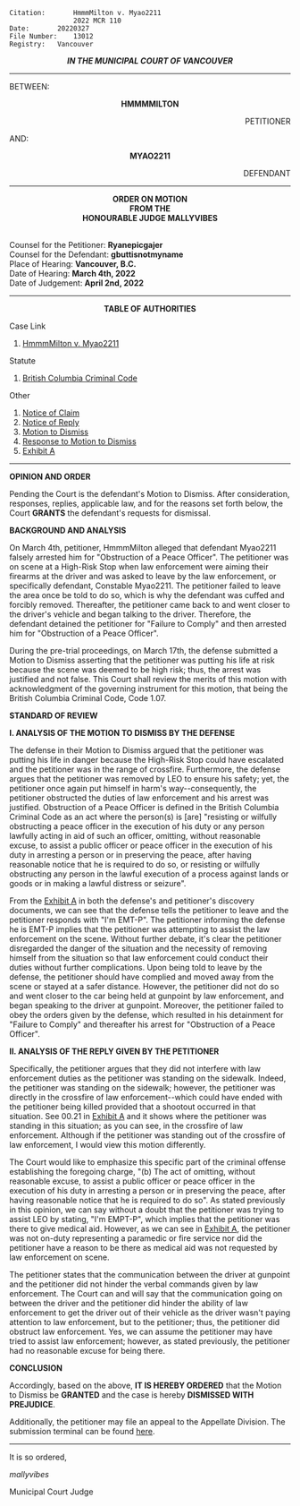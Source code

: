	Citation:       HmmmMilton v. Myao2211
                	2022 MCR 110
	Date:		20220327
	File Number:	13012
	Registry:	Vancouver

<p align="center"><b><i>
				IN THE MUNICIPAL COURT OF VANCOUVER
</b></i>

---

BETWEEN:
<p align="center"><b>		HMMMMILTON			</b>
<p align="right">		PETITIONER
<p>				AND:
<p align="center"><b>		MYAO2211			</b>
<p align="right">		DEFENDANT

---
	
<p align="center"><b>		
				ORDER ON MOTION
<br>				FROM THE
<br>				HONOURABLE JUDGE MALLYVIBES

</b>

<br>				Counsel for the Petitioner: **Ryanepicgajer**
<br>				Counsel for the Defendant: **gbuttisnotmyname**
<br>				Place of Hearing: **Vancouver, B.C.**
<br>				Date of Hearing: **March 4th, 2022**
<br>				Date of Judgement: **April 2nd, 2022**


---
	
<p align="center"><b>		TABLE OF AUTHORITIES			</b>
	
Case Link
1. [HmmmMilton v. Myao2211](https://trello.com/c/ocox4Ynr/211-hmmmmilton-v-myao2211-2022-mcr-110) 
	
Statute
1. [British Columbia Criminal Code](https://docs.google.com/spreadsheets/d/1GyejvWq_AyLKV-4lcKF_5cMlBfANOyoDqts4m93ri9I/edit?usp=sharing)
	
Other 
1. [Notice of Claim](https://drive.google.com/file/d/1ESq4NoU5H49CiLswTuGmhvtWZm_ZNh1E/view?usp=sharing)
2. [Notice of Reply](https://drive.google.com/file/d/19XbEZPthI14-XPysty6ryMPRjL7AEhWu/view?usp=sharing) 
3. [Motion to Dismiss](https://drive.google.com/file/d/1RbzeIX-DzEFfnfKmDZVbpSc0dEQhgbJP/view?usp=sharing) 
4. [Response to Motion to Dismiss](https://drive.google.com/file/d/15m-zSFTm8xPl2l26md_zz8MBYG82BoiX/view?usp=drivesdk) 
5. [Exhibit A](https://medal.tv/games/roblox/clips/cAEMI7L06G4b4/eX9XiPpLomYc?invite=cr-MSwxb0osNDIzOTM4MjEs)
	
--- 
	
**OPINION AND ORDER**
	
Pending the Court is the defendant's Motion to Dismiss. After consideration, responses, replies, applicable law, and for the reasons set forth below, the Court **GRANTS** the defendant's requests for dismissal.

**BACKGROUND AND ANALYSIS**

On March 4th, petitioner, HmmmMilton alleged that defendant Myao2211 falsely arrested him for "Obstruction of a Peace Officer". The petitioner was on scene at a High-Risk Stop when law enforcement were aiming their firearms at the driver and was asked to leave by the law enforcement, or specifically defendant, Constable Myao2211. The petitioner failed to leave the area once be told to do so, which is why the defendant was cuffed and forcibly removed. Thereafter, the petitioner came back to and went closer to the driver's vehicle and began talking to the driver. Therefore, the defendant detained the petitioner for "Failure to Comply" and then arrested him for "Obstruction of a Peace Officer". 
	
During the pre-trial proceedings, on March 17th, the defense submitted a Motion to Dismiss asserting that the petitioner was putting his life at risk because the scene was deemed to be high risk; thus, the arrest was justified and not false. This Court shall review the merits of this motion with acknowledgment of the governing instrument for this motion, that being the British Columbia Criminal Code, Code 1.07.
	
**STANDARD OF REVIEW**
	
**I. ANALYSIS OF THE MOTION TO DISMISS BY THE DEFENSE**

The defense in their Motion to Dismiss argued that the petitioner was putting his life in danger because the High-Risk Stop could have escalated and the petitioner was in the range of crossfire. Furthermore, the defense argues that the petitioner was removed by LEO to ensure his safety; yet, the petitioner once again put himself in harm's way--consequently, the petitioner obstructed the duties of law enforcement and his arrest was justified. Obstruction of a Peace Officer is defined in the British Columbia Criminal Code as an act where the person(s) is [are] "resisting or wilfully obstructing a peace officer in the execution of his duty or any person lawfully acting in aid of such an officer, omitting, without reasonable excuse, to assist a public officer or peace officer in the execution of his duty in arresting a person or in preserving the peace, after having reasonable notice that he is required to do so, or resisting or wilfully obstructing any person in the lawful execution of a process against lands or goods or in making a lawful distress or seizure". 
	
From the [Exhibit A](https://medal.tv/games/roblox/clips/cAEMI7L06G4b4/eX9XiPpLomYc?invite=cr-MSwxb0osNDIzOTM4MjEs) in both the defense's and petitioner's discovery documents, we can see that the defense tells the petitioner to leave and the petitioner responds with "I'm EMT-P". The petitioner informing the defense he is EMT-P implies that the petitioner was attempting to assist the law enforcement on the scene. Without further debate, it's clear the petitioner disregarded the danger of the situation and the necessity of removing himself from the situation so that law enforcement could conduct their duties without further complications. Upon being told to leave by the defense, the petitioner should have complied and moved away from the scene or stayed at a safer distance. However, the petitioner did not do so and went closer to the car being held at gunpoint by law enforcement, and began speaking to the driver at gunpoint. Moreover, the petitioner failed to obey the orders given by the defense, which resulted in his detainment for "Failure to Comply" and thereafter his arrest for "Obstruction of a Peace Officer". 
	
**II. ANALYSIS OF THE REPLY GIVEN BY THE PETITIONER**
	
Specifically, the petitioner argues that they did not interfere with law enforcement duties as the petitioner was standing on the sidewalk. Indeed, the petitioner was standing on the sidewalk; however, the petitioner was directly in the crossfire of law enforcement--which could have ended with the petitioner being killed provided that a shootout occurred in that situation. See 00.21 in [Exhibit A](https://medal.tv/games/roblox/clips/cAEMI7L06G4b4/eX9XiPpLomYc?invite=cr-MSwxb0osNDIzOTM4MjEs) and it shows where the petitioner was standing in this situation; as you can see, in the crossfire of law enforcement. Although if the petitioner was standing out of the crossfire of law enforcement, I would view this motion differently. 
	
The Court would like to emphasize this specific part of the criminal offense establishing the foregoing charge, "(b) The act of omitting, without reasonable excuse, to assist a public officer or peace officer in the execution of his duty in arresting a person or in preserving the peace, after having reasonable notice that he is required to do so". As stated previously in this opinion, we can say without a doubt that the petitioner was trying to assist LEO by stating, "I'm EMPT-P", which implies that the petitioner was there to give medical aid. However, as we can see in [Exhibit A](https://medal.tv/games/roblox/clips/cAEMI7L06G4b4/eX9XiPpLomYc?invite=cr-MSwxb0osNDIzOTM4MjEs), the petitioner was not on-duty representing a paramedic or fire service nor did the petitioner have a reason to be there as medical aid was not requested by law enforcement on scene. 
	
The petitioner states that the communication between the driver at gunpoint and the petitioner did not hinder the verbal commands given by law enforcement. The Court can and will say that the communication going on between the driver and the petitioner did hinder the ability of law enforcement to get the driver out of their vehicle as the driver wasn't paying attention to law enforcement, but to the petitioner; thus, the petitioner did obstruct law enforcement. Yes, we can assume the petitioner may have tried to assist law enforcement; however, as stated previously, the petitioner had no reasonable excuse for being there.

**CONCLUSION**

Accordingly, based on the above, **IT IS HEREBY ORDERED** that the Motion to Dismiss be **GRANTED** and the case is hereby **DISMISSED WITH PREJUDICE**. 

Additionally, the petitioner may file an appeal to the Appellate Division. The submission terminal can be found [here](https://forms.gle/zeSQ6nWaUqJUkahz9). 

---
	
It is so ordered,

*mallyvibes*
	
Municipal Court Judge
